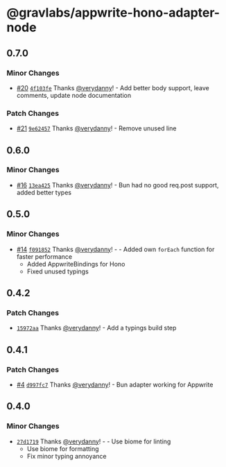 # @gravlabs/appwrite-hono-adapter-node

## 0.7.0

### Minor Changes

- [#20](https://github.com/verydanny/appwrite-adapters/pull/20) [`4f103fe`](https://github.com/verydanny/appwrite-adapters/commit/4f103fec5006d40534a88a0eb5b710c1345bf3c3) Thanks [@verydanny](https://github.com/verydanny)! - Add better body support, leave comments, update node documentation

### Patch Changes

- [#21](https://github.com/verydanny/appwrite-adapters/pull/21) [`9e62457`](https://github.com/verydanny/appwrite-adapters/commit/9e6245783eb92408984f43384ee801b7d1a5d449) Thanks [@verydanny](https://github.com/verydanny)! - Remove unused line

## 0.6.0

### Minor Changes

- [#16](https://github.com/verydanny/appwrite-adapters/pull/16) [`13ea425`](https://github.com/verydanny/appwrite-adapters/commit/13ea4253b967da88bb8811a207ac57b9b7b90ab7) Thanks [@verydanny](https://github.com/verydanny)! - Bun had no good req.post support, added better types

## 0.5.0

### Minor Changes

- [#14](https://github.com/verydanny/appwrite-adapters/pull/14) [`f091852`](https://github.com/verydanny/appwrite-adapters/commit/f0918525c12b3ed3f9c18acea14c54792a9d5dce) Thanks [@verydanny](https://github.com/verydanny)! - - Added own `forEach` function for faster performance
  - Added AppwriteBindings for Hono
  - Fixed unused typings

## 0.4.2

### Patch Changes

- [`15972aa`](https://github.com/verydanny/appwrite-adapters/commit/15972aa77608ffa2fd1b0008b484401f57f83a82) Thanks [@verydanny](https://github.com/verydanny)! - Add a typings build step

## 0.4.1

### Patch Changes

- [#4](https://github.com/verydanny/appwrite-adapters/pull/4) [`d997fc7`](https://github.com/verydanny/appwrite-adapters/commit/d997fc7e8c94ca1655905c96dc270f77dffd6f6f) Thanks [@verydanny](https://github.com/verydanny)! - Bun adapter working for Appwrite

## 0.4.0

### Minor Changes

- [`27d1719`](https://github.com/verydanny/appwrite-adapters/commit/27d171923dc1c735038a920a5ba5daf412f44745) Thanks [@verydanny](https://github.com/verydanny)! - - Use biome for linting
  - Use biome for formatting
  - Fix minor typing annoyance

